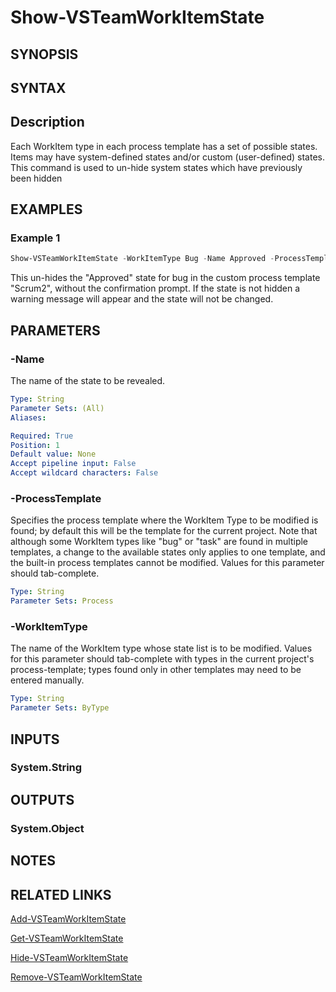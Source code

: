 <!-- #include "./common/header.md" -->

# Show-VSTeamWorkItemState

## SYNOPSIS

<!-- #include "./synopsis/Show-VSTeamWorkItemState.md" -->

## SYNTAX

## Description

Each WorkItem type in each process template has a set of possible states.  Items may have system-defined states and/or custom (user-defined) states. This command is used to un-hide system states which have previously been hidden

## EXAMPLES

### Example 1

```PowerShell
Show-VSTeamWorkItemState -WorkItemType Bug -Name Approved -ProcessTemplate Scrum2 -Force
```

This un-hides the "Approved" state for bug in the custom process template "Scrum2", without the confirmation prompt.
If the state is not hidden a warning message will appear and the state will not be changed.

## PARAMETERS

### -Name

The name of the state to be revealed.

```yaml
Type: String
Parameter Sets: (All)
Aliases:

Required: True
Position: 1
Default value: None
Accept pipeline input: False
Accept wildcard characters: False
```

### -ProcessTemplate

Specifies the process template where the WorkItem Type to be modified is found; by default this will be the template for the current project. Note that although some WorkItem types like "bug" or "task" are found in multiple templates, a change to the available states only applies to one template, and the built-in process templates cannot be modified. Values for this parameter should tab-complete.

```yaml
Type: String
Parameter Sets: Process
```

### -WorkItemType

The name of the WorkItem type whose state list is to be modified. Values for this parameter should tab-complete with types in the current project's process-template; types found only in other templates may need to be entered manually.

```yaml
Type: String
Parameter Sets: ByType
```
<!-- #include "./params/confirm.md" -->

<!-- #include "./params/Force.md" -->

<!-- #include "./params/whatif.md" -->

## INPUTS

### System.String

## OUTPUTS

### System.Object

## NOTES

## RELATED LINKS

[Add-VSTeamWorkItemState](Add-VSTeamWorkItemState.md)

[Get-VSTeamWorkItemState](Get-VSTeamWorkItemState.md)

[Hide-VSTeamWorkItemState](Hide-VSTeamWorkItemState.md)

[Remove-VSTeamWorkItemState](Remove-VSTeamWorkItemState.md)